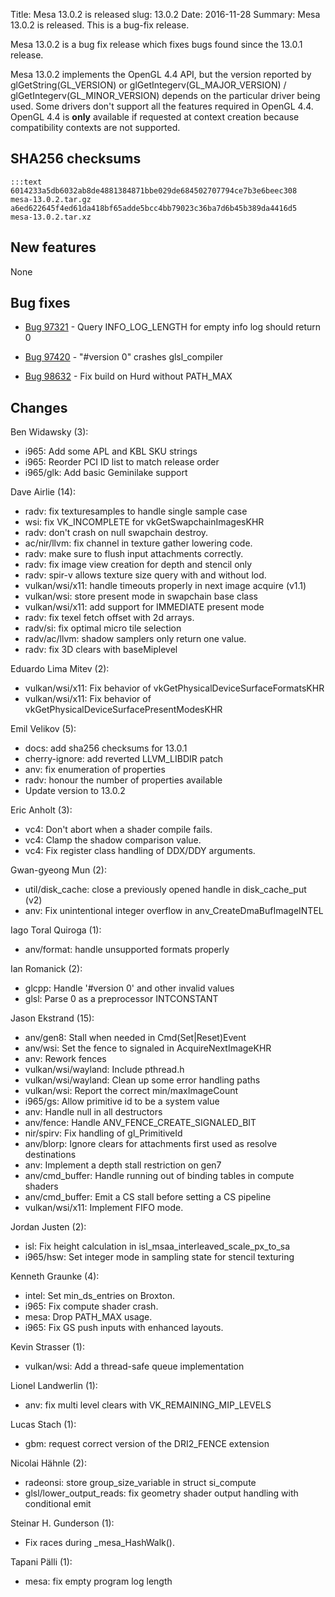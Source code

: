 Title: Mesa 13.0.2 is released
slug: 13.0.2
Date: 2016-11-28
Summary: Mesa 13.0.2 is released. This is a bug-fix release.

Mesa 13.0.2 is a bug fix release which fixes bugs found since the 13.0.1 release.

Mesa 13.0.2 implements the OpenGL 4.4 API, but the version reported by
glGetString(GL_VERSION) or glGetIntegerv(GL_MAJOR_VERSION) /
glGetIntegerv(GL_MINOR_VERSION) depends on the particular driver being used.
Some drivers don't support all the features required in OpenGL 4.4.  OpenGL
4.4 is **only** available if requested at context creation
because compatibility contexts are not supported.


## SHA256 checksums

    :::text
    6014233a5db6032ab8de4881384871bbe029de684502707794ce7b3e6beec308  mesa-13.0.2.tar.gz
    a6ed622645f4ed61da418bf65adde5bcc4bb79023c36ba7d6b45b389da4416d5  mesa-13.0.2.tar.xz


## New features

None


## Bug fixes

* [Bug 97321][1] - Query INFO_LOG_LENGTH for empty info log should return 0

* [Bug 97420][2] - "#version 0" crashes glsl_compiler

* [Bug 98632][3] - Fix build on Hurd without PATH_MAX


## Changes

Ben Widawsky (3):

* i965: Add some APL and KBL SKU strings
* i965: Reorder PCI ID list to match release order
* i965/glk: Add basic Geminilake support


Dave Airlie (14):

* radv: fix texturesamples to handle single sample case
* wsi: fix VK_INCOMPLETE for vkGetSwapchainImagesKHR
* radv: don't crash on null swapchain destroy.
* ac/nir/llvm: fix channel in texture gather lowering code.
* radv: make sure to flush input attachments correctly.
* radv: fix image view creation for depth and stencil only
* radv: spir-v allows texture size query with and without lod.
* vulkan/wsi/x11: handle timeouts properly in next image acquire (v1.1)
* vulkan/wsi: store present mode in swapchain base class
* vulkan/wsi/x11: add support for IMMEDIATE present mode
* radv: fix texel fetch offset with 2d arrays.
* radv/si: fix optimal micro tile selection
* radv/ac/llvm: shadow samplers only return one value.
* radv: fix 3D clears with baseMiplevel


Eduardo Lima Mitev (2):

* vulkan/wsi/x11: Fix behavior of vkGetPhysicalDeviceSurfaceFormatsKHR
* vulkan/wsi/x11: Fix behavior of vkGetPhysicalDeviceSurfacePresentModesKHR


Emil Velikov (5):

* docs: add sha256 checksums for 13.0.1
* cherry-ignore: add reverted LLVM_LIBDIR patch
* anv: fix enumeration of properties
* radv: honour the number of properties available
* Update version to 13.0.2


Eric Anholt (3):

* vc4: Don't abort when a shader compile fails.
* vc4: Clamp the shadow comparison value.
* vc4: Fix register class handling of DDX/DDY arguments.


Gwan-gyeong Mun (2):

* util/disk_cache: close a previously opened handle in disk_cache_put (v2)
* anv: Fix unintentional integer overflow in anv_CreateDmaBufImageINTEL


Iago Toral Quiroga (1):

* anv/format: handle unsupported formats properly


Ian Romanick (2):

* glcpp: Handle '#version 0' and other invalid values
* glsl: Parse 0 as a preprocessor INTCONSTANT


Jason Ekstrand (15):

* anv/gen8: Stall when needed in Cmd(Set|Reset)Event
* anv/wsi: Set the fence to signaled in AcquireNextImageKHR
* anv: Rework fences
* vulkan/wsi/wayland: Include pthread.h
* vulkan/wsi/wayland: Clean up some error handling paths
* vulkan/wsi: Report the correct min/maxImageCount
* i965/gs: Allow primitive id to be a system value
* anv: Handle null in all destructors
* anv/fence: Handle ANV_FENCE_CREATE_SIGNALED_BIT
* nir/spirv: Fix handling of gl_PrimitiveId
* anv/blorp: Ignore clears for attachments first used as resolve destinations
* anv: Implement a depth stall restriction on gen7
* anv/cmd_buffer: Handle running out of binding tables in compute shaders
* anv/cmd_buffer: Emit a CS stall before setting a CS pipeline
* vulkan/wsi/x11: Implement FIFO mode.


Jordan Justen (2):

* isl: Fix height calculation in isl_msaa_interleaved_scale_px_to_sa
* i965/hsw: Set integer mode in sampling state for stencil texturing


Kenneth Graunke (4):

* intel: Set min_ds_entries on Broxton.
* i965: Fix compute shader crash.
* mesa: Drop PATH_MAX usage.
* i965: Fix GS push inputs with enhanced layouts.


Kevin Strasser (1):

* vulkan/wsi: Add a thread-safe queue implementation


Lionel Landwerlin (1):

* anv: fix multi level clears with VK_REMAINING_MIP_LEVELS


Lucas Stach (1):

* gbm: request correct version of the DRI2_FENCE extension


Nicolai Hähnle (2):

* radeonsi: store group_size_variable in struct si_compute
* glsl/lower_output_reads: fix geometry shader output handling with conditional emit


Steinar H. Gunderson (1):

* Fix races during _mesa_HashWalk().


Tapani Pälli (1):

* mesa: fix empty program log length


[1]: https://bugs.freedesktop.org/show_bug.cgi?id=97321
[2]: https://bugs.freedesktop.org/show_bug.cgi?id=97420
[3]: https://bugs.freedesktop.org/show_bug.cgi?id=98632
